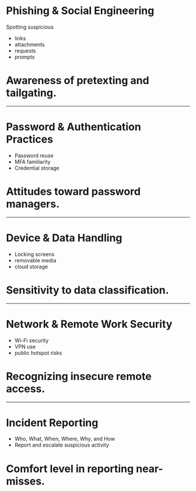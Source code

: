 # Phishing & Social Engineering

Spotting suspicious 
* links
* attachments
* requests
* prompts

# Awareness of pretexting and tailgating.
---

# Password & Authentication Practices

* Password reuse
* MFA familiarity
* Credential storage

# Attitudes toward password managers.
---

# Device & Data Handling

* Locking screens
* removable media
* cloud storage

# Sensitivity to data classification.
---

# Network & Remote Work Security

* Wi-Fi security
* VPN use
* public hotspot risks

# Recognizing insecure remote access.
---
# Incident Reporting

* Who, What, When, Where, Why, and How
* Report and escalate suspicious activity

# Comfort level in reporting near-misses.